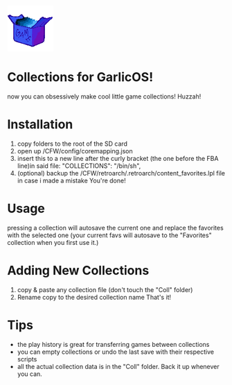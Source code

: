 ![a](https://raw.githubusercontent.com/denizonm/Collections-for-GarlicOS/main/CFW/skin/system/COLLECTIONS.png)
# Collections for GarlicOS! 
now you can obsessively make cool little game collections! Huzzah!

# Installation
1. copy folders to the root of the SD card
2. open up /CFW/config/coremapping.json
3. insert this to a new line after the curly bracket (the one before the FBA line)in said file:
    "COLLECTIONS": "/bin/sh",
4. (optional) backup the /CFW/retroarch/.retroarch/content_favorites.lpl file in case i made a mistake
You're done!

# Usage
pressing a collection will autosave the current one and replace the favorites with the selected one
(your current favs will autosave to the "Favorites" collection when you first use it.)

# Adding New Collections
1. copy & paste any collection file (don't touch the "Coll" folder)
2. Rename copy to the desired collection name
That's it!

# Tips
- the play history is great for transferring games between collections
- you can empty collections or undo the last save with their respective scripts
- all the actual collection data is in the "Coll" folder. Back it up whenever you can.
